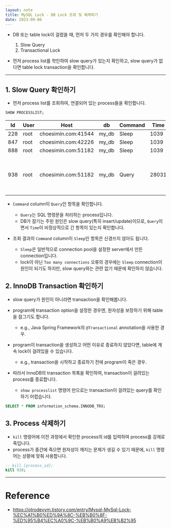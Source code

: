 ```yaml
---
layout: note
title: MySQL Lock - DB Lock 조회 및 해제하기
date: 2023-09-06
---
```





- DB 또는 table lock이 걸렸을 때, 먼저 두 가지 경우를 확인해야 합니다.
    1. Slow Query
    2. Transactional Lock

- 먼저 process list를 학인하여 slow query가 있는지 확인하고, slow query가 없다면 table lock transaction을 확인합니다.




---




## 1. Slow Query 확인하기

- 먼저 process list를 조회하여, 연결되어 있는 process들을 확인합니다.

```sql
SHOW PROCESSLIST;
```

| Id | User | Host | db | Command | Time | State | Info |
| --- | --- | --- | --- | --- | --- | --- | --- |
| 228 | root | choesimin.com:41544 | my_db | Sleep | 1039 |  | null |
| 847 | root | choesimin.com:42226 | my_db | Sleep | 1039 |  | null |
| 888 | root | choesimin.com:51182 | my_db | Sleep | 1039 |  | null |
| 938 | root | choesimin.com:51182 | my_db | Query | 28031 | starting | UPDATE my_table SET my_column = 'my_value'; |

- `Command` column이 `Query`인 항목을 확인합니다.
    - `Query`는 SQL 명령문을 처리하는 process입니다.
    - DB가 잠기는 주된 원인은 slow query(특히 insert/update)이므로, `Query`이면서 `Time`이 비정상적으로 긴 항목이 있는지 확인합니다.

- 조회 결과의 `Command` column이 `Sleep`인 항목은 신경쓰지 않아도 됩니다.
    - `Sleep`은 일반적으로 connection pool을 설정한 server에서 만든 connection입니다.
    - lock이 아닌 `Too many connections` 오류의 경우에는 `Sleep` connection이 원인이 되기도 하지만, slow query와는 관련 없기 때문에 확인하지 않습니다.


## 2. InnoDB Transaction 확인하기

- slow query가 원인이 아니라면 transaction을 확인해봅니다.

- program에 transaction option을 설정한 경우엔, 원자성을 보장하기 위해 table을 잠그기도 합니다.
    - e.g., Java Spring Framework의 `@Transactional` annotation을 사용한 경우.
- program이 transaction을 생성하고 어떤 이유로 종료하지 않았다면, table에 계속 lock이 걸려있을 수 있습니다.
    - e.g., transaction을 시작하고 종료하기 전에 program이 죽은 경우.

- 따라서 InnoDB의 transaction 목록을 확인하여, transaction이 걸려있는 process를 종료합니다.
    - `show processlist` 명령어 만으로는 transaction이 걸려있는 query를 확인하기 어렵습니다.

```sql
SELECT * FROM information_schema.INNODB_TRX;
```


## 3. Process 삭제하기

- `kill` 명령어에 이전 과정에서 확인한 process의 id를 입력하여 process를 강제로 죽입니다.
- process가 중간에 죽으면 원자성이 깨지는 문제가 생길 수 있기 때문에, `kill` 명령어는 상황에 맞춰 사용합니다.

```sql
-- kill [process_id];
kill 938;
```




---




# Reference

- <https://otrodevym.tistory.com/entry/Mysql-MySql-Lock-%EC%A1%B0%ED%9A%8C-%EB%B0%8F-%ED%95%B4%EC%A0%9C-%EB%B0%A9%EB%B2%95>
